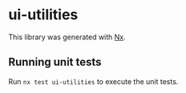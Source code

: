 # ui-utilities

This library was generated with [Nx](https://nx.dev).

## Running unit tests

Run `nx test ui-utilities` to execute the unit tests.
